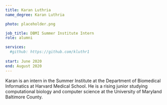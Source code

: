 ```yaml
---
title: Karan Luthria
name_degree: Karan Luthria

photo: placeholder.png

job_title: DBMI Summer Institute Intern
role: alumni

services:
  #github: https://github.com/kluthr1
 
start: June 2020
end: August 2020
---
```

Karan is an intern in the Summer Institute at the Department of Biomedical Informatics at Harvard Medical School. He is a rising junior studying computational biology and computer science at the University of Maryland Baltimore County.